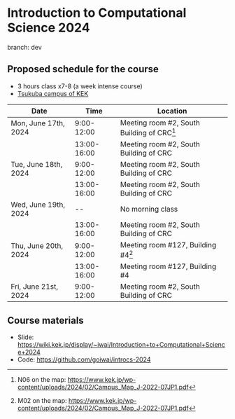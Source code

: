 # Introduction to Computational Science 2024

branch: dev

## Proposed schedule for the course

- 3 hours class x7-8 (a week intense course)
- [Tsukuba campus of KEK](https://www.kek.jp/en/access)

| Date | Time | Location |
| ---- | ---- | ---- |
| Mon, June 17th, 2024 | 9:00-12:00 | Meeting room #2, South Building of CRC[^crc] |
|  | 13:00-16:00 | Meeting room #2, South Building of CRC |
| Tue, June 18th, 2024 | 9:00-12:00 | Meeting room #2, South Building of CRC |
|  | 13:00-16:00 | Meeting room #2, South Building of CRC |
| Wed, June 19th, 2024 | -- | No morning class  |
|  | 13:00-16:00 | Meeting room #2, South Building of CRC |
| Thu, June 20th, 2024 | 9:00-12:00 | Meeting room #127, Building #4[^bld4] |
|  | 13:00-16:00 | Meeting room #127, Building #4 |
| Fri, June 21st, 2024 | 9:00-12:00 | Meeting room #2, South Building of CRC |

[^crc]: N06 on the map: <https://www.kek.jp/wp-content/uploads/2024/02/Campus_Map_J-2022-07JP1.pdf>
[^bld4]: M02 on the map: <https://www.kek.jp/wp-content/uploads/2024/02/Campus_Map_J-2022-07JP1.pdf>

## Course materials

- Slide: <https://wiki.kek.jp/display/~iwai/Introduction+to+Computational+Science+2024>
- Code: <https://github.com/goiwai/introcs-2024>

